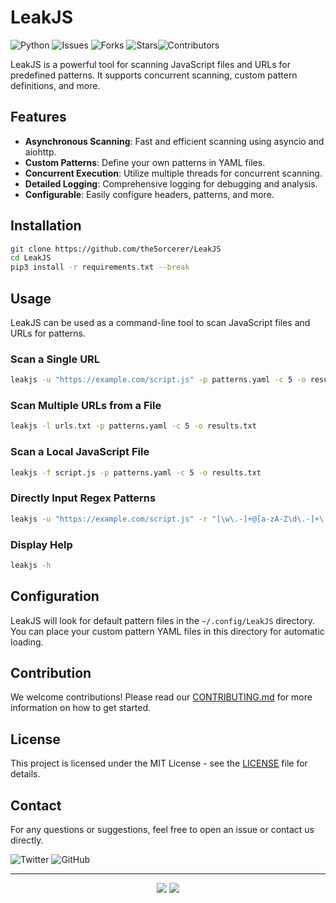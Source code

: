 
# LeakJS
![Python](https://img.shields.io/badge/python-3.6%2B-blue) ![Issues](https://img.shields.io/github/issues/the5orcerer/LeakJS) ![Forks](https://img.shields.io/github/forks/the5orcerer/LeakJS) ![Stars](https://img.shields.io/github/stars/the5orcerer/LeakJS)![Contributors](https://img.shields.io/github/contributors/the5orcerer/LeakJS)

LeakJS is a powerful tool for scanning JavaScript files and URLs for predefined patterns. It supports concurrent scanning, custom pattern definitions, and more. 

## Features

- **Asynchronous Scanning**: Fast and efficient scanning using asyncio and aiohttp.
- **Custom Patterns**: Define your own patterns in YAML files.
- **Concurrent Execution**: Utilize multiple threads for concurrent scanning.
- **Detailed Logging**: Comprehensive logging for debugging and analysis.
- **Configurable**: Easily configure headers, patterns, and more.

## Installation

```bash
git clone https://github.com/the5orcerer/LeakJS
cd LeakJS
pip3 install -r requirements.txt --break
```

## Usage

LeakJS can be used as a command-line tool to scan JavaScript files and URLs for patterns.

### Scan a Single URL

```bash
leakjs -u "https://example.com/script.js" -p patterns.yaml -c 5 -o results.txt
```

### Scan Multiple URLs from a File

```bash
leakjs -l urls.txt -p patterns.yaml -c 5 -o results.txt
```

### Scan a Local JavaScript File

```bash
leakjs -f script.js -p patterns.yaml -c 5 -o results.txt
```

### Directly Input Regex Patterns

```bash
leakjs -u "https://example.com/script.js" -r "[\w\.-]+@[a-zA-Z\d\.-]+\.[a-zA-Z]{2,};\b\d{3}-\d{2}-\d{4}\b" -c 5 -o results.txt
```

### Display Help

```bash
leakjs -h
```

## Configuration

LeakJS will look for default pattern files in the `~/.config/LeakJS` directory. You can place your custom pattern YAML files in this directory for automatic loading.

## Contribution

We welcome contributions! Please read our [CONTRIBUTING.md](https://github.com/yourusername/LeakJS/blob/main/CONTRIBUTING.md) for more information on how to get started.

## License

This project is licensed under the MIT License - see the [LICENSE](https://github.com/yourusername/LeakJS/blob/main/LICENSE) file for details.

## Contact

For any questions or suggestions, feel free to open an issue or contact us directly.

![Twitter](https://img.shields.io/twitter/follow/n30ron?style=social) ![GitHub](https://img.shields.io/github/followers/the5orcerer?style=social) 

---

<p align="center">
  <img src="https://forthebadge.com/images/badges/made-with-python.svg">
  <img src="https://forthebadge.com/images/badges/built-with-love.svg">
</p>
